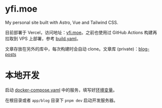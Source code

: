 # yfi.moe

My personal site built with Astro, Vue and Tailwind CSS.

目前部署于 Vercel，访问地址：[yfi.moe](https://yfi.moe)。之前也使用过 GitHub Actions 构建再拉取到 VPS 上部署，参考 [build.yaml](.github/workflows//build.yaml)。

文章存放在另外的库中，每次构建时会自动 clone。文章库 (private)：[blog-posts](https://github.com/yy4382/blog-posts)

# 本地开发

启动 [docker-compose.yaml](./app/blog/docker-compose.yaml) 中的服务，填写好[环境变量](./app/blog/.env.example)。

在根目录或者 `app/blog` 目录下 `pnpm dev` 启动开发服务器。
